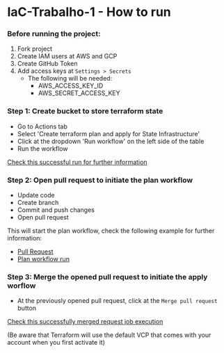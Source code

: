 # IaC-Trabalho-1 - How to run
### Before running the project:
1. Fork project
2. Create IAM users at AWS and GCP
3. Create GitHub Token
4. Add access keys at `Settings > Secrets`
    - The following will be needed:
        - AWS_ACCESS_KEY_ID
        - AWS_SECRET_ACCESS_KEY

### Step 1: Create bucket to store terraform state
- Go to Actions tab
- Select 'Create terraform plan and apply for State Infrastructure'
- Click at the dropdown 'Run workflow' on the left side of the table
- Run the workflow

[Check this successful run for further information](https://github.com/juliavpaiva/IaC-Trabalho-1/actions/runs/3470388420)

### Step 2: Open pull request to initiate the plan workflow
- Update code
- Create branch
- Commit and push changes
- Open pull request

This will start the plan workflow, check the following example for further information:
- [Pull Request](https://github.com/juliavpaiva/IaC-Trabalho-1/pull/2)
- [Plan workflow run](https://github.com/juliavpaiva/IaC-Trabalho-1/actions/runs/3470937067/jobs/5799770540)

### Step 3: Merge the opened pull request to initiate the apply worflow
- At the previously opened pull request, click at the `Merge pull request` button

[Check this successfully merged request job execution](https://github.com/juliavpaiva/IaC-Trabalho-1/actions/runs/3470944698)

(Be aware that Terraform will use the default VCP that comes with your account when you first activate it)
